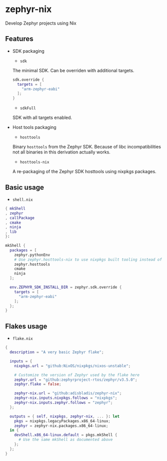 # zephyr-nix

Develop Zephyr projects using Nix

## Features

* SDK packaging
  * `sdk`

  The minimal SDK.
  Can be overriden with additional targets.

  ``` nix
  sdk.override {
    targets = [
      "arm-zephyr-eabi"
    ];
  }
  ```

  * `sdkFull`

  SDK with all targets enabled.

* Host tools packaging

  * `hosttools`

  Binary `hosttools` from the Zephyr SDK.
  Because of libc incompatibilities not all binaries in this derivation actually works.

  * `hosttools-nix`

  A re-packaging of the Zephyr SDK hosttools using nixpkgs packages.

## Basic usage

- `shell.nix`

``` nix
{ mkShell
, zephyr
, callPackage
, cmake
, ninja
, lib
}:

mkShell {
  packages = [
    zephyr.pythonEnv
    # Use zephyr.hosttools-nix to use nixpkgs built tooling instead of official Zephyr binaries
    zephyr.hosttools
    cmake
    ninja
  ];

  env.ZEPHYR_SDK_INSTALL_DIR = zephyr.sdk.override {
    targets = [
      "arm-zephyr-eabi"
    ];
  };
}
```

## Flakes usage

- `flake.nix`
``` nix
{
  description = "A very basic Zephyr flake";

  inputs = {
    nixpkgs.url = "github:NixOS/nixpkgs/nixos-unstable";

    # Customize the version of Zephyr used by the flake here
    zephyr.url = "github:zephyrproject-rtos/zephyr/v3.5.0";
    zephyr.flake = false;

    zephyr-nix.url = "github:adisbladis/zephyr-nix";
    zephyr-nix.inputs.nixpkgs.follows = "nixpkgs";
    zephyr-nix.inputs.zephyr.follows = "zephyr";
  };

  outputs = { self, nixpkgs, zephyr-nix, ... }: let
    pkgs = nixpkgs.legacyPackages.x86_64-linux;
    zephyr = zephyr-nix.packages.x86_64-linux;
  in {
    devShell.x86_64-linux.default = pkgs.mkShell {
      # Use the same mkShell as documented above
    };
  };
}
```
